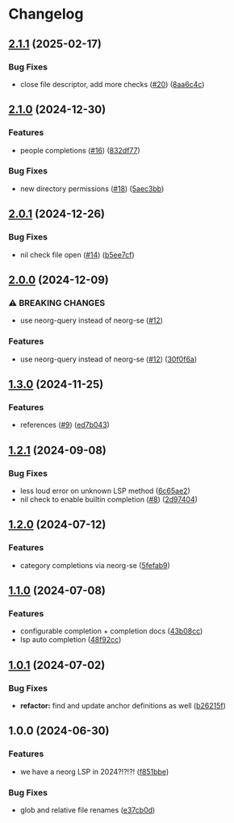 # Changelog

## [2.1.1](https://github.com/benlubas/neorg-interim-ls/compare/v2.1.0...v2.1.1) (2025-02-17)


### Bug Fixes

* close file descriptor, add more checks ([#20](https://github.com/benlubas/neorg-interim-ls/issues/20)) ([8aa6c4c](https://github.com/benlubas/neorg-interim-ls/commit/8aa6c4cb14c17704366227ac8bdfdcab82dc6f8a))

## [2.1.0](https://github.com/benlubas/neorg-interim-ls/compare/v2.0.1...v2.1.0) (2024-12-30)


### Features

* people completions ([#16](https://github.com/benlubas/neorg-interim-ls/issues/16)) ([832df77](https://github.com/benlubas/neorg-interim-ls/commit/832df7774bea4c0d3cf934bbd9d450894b80f944))


### Bug Fixes

* new directory permissions ([#18](https://github.com/benlubas/neorg-interim-ls/issues/18)) ([5aec3bb](https://github.com/benlubas/neorg-interim-ls/commit/5aec3bb82a774dce797e5796d3be906aa3361650))

## [2.0.1](https://github.com/benlubas/neorg-interim-ls/compare/v2.0.0...v2.0.1) (2024-12-26)


### Bug Fixes

* nil check file open ([#14](https://github.com/benlubas/neorg-interim-ls/issues/14)) ([b5ee7cf](https://github.com/benlubas/neorg-interim-ls/commit/b5ee7cfbe5fec0bfadd2b534442fe4890c22f593))

## [2.0.0](https://github.com/benlubas/neorg-interim-ls/compare/v1.3.0...v2.0.0) (2024-12-09)


### ⚠ BREAKING CHANGES

* use neorg-query instead of neorg-se ([#12](https://github.com/benlubas/neorg-interim-ls/issues/12))

### Features

* use neorg-query instead of neorg-se ([#12](https://github.com/benlubas/neorg-interim-ls/issues/12)) ([30f0f6a](https://github.com/benlubas/neorg-interim-ls/commit/30f0f6a5be7aa464a0f20b3c729ab8d0fe500a60))

## [1.3.0](https://github.com/benlubas/neorg-interim-ls/compare/v1.2.1...v1.3.0) (2024-11-25)


### Features

* references ([#9](https://github.com/benlubas/neorg-interim-ls/issues/9)) ([ed7b043](https://github.com/benlubas/neorg-interim-ls/commit/ed7b043a1fd9fe06ac00ff3938aa1fefd6502715))

## [1.2.1](https://github.com/benlubas/neorg-interim-ls/compare/v1.2.0...v1.2.1) (2024-09-08)


### Bug Fixes

* less loud error on unknown LSP method ([6c65ae2](https://github.com/benlubas/neorg-interim-ls/commit/6c65ae2ec0759cf23caf3f129e05d5336508ddda))
* nil check to enable builtin completion ([#8](https://github.com/benlubas/neorg-interim-ls/issues/8)) ([2d97404](https://github.com/benlubas/neorg-interim-ls/commit/2d974043c5603e316375a87c1a7dbe8440d42e22))

## [1.2.0](https://github.com/benlubas/neorg-interim-ls/compare/v1.1.0...v1.2.0) (2024-07-12)


### Features

* category completions via neorg-se ([5fefab9](https://github.com/benlubas/neorg-interim-ls/commit/5fefab908b25b6b9fffa02c5413221fe6a43d2e5))

## [1.1.0](https://github.com/benlubas/neorg-interim-ls/compare/v1.0.1...v1.1.0) (2024-07-08)


### Features

* configurable completion + completion docs ([43b08cc](https://github.com/benlubas/neorg-interim-ls/commit/43b08cc1f53e6562f91570f21e2d10162990a37b))
* lsp auto completion ([48f92cc](https://github.com/benlubas/neorg-interim-ls/commit/48f92ccad29bbb16aac562bb512fdd9556254e6b))

## [1.0.1](https://github.com/benlubas/neorg-interim-ls/compare/v1.0.0...v1.0.1) (2024-07-02)


### Bug Fixes

* **refactor:** find and update anchor definitions as well ([b26215f](https://github.com/benlubas/neorg-interim-ls/commit/b26215fed07d08398f6ab6d5fef6aef62034df3e))

## 1.0.0 (2024-06-30)


### Features

* we have a neorg LSP in 2024?!?!?! ([f851bbe](https://github.com/benlubas/neorg-interim-ls/commit/f851bbe4ac31ad08898f2b602b12c83e2d970de9))


### Bug Fixes

* glob and relative file renames ([e37cb0d](https://github.com/benlubas/neorg-interim-ls/commit/e37cb0d23610e5212b55303cafd206d237b9f447))
